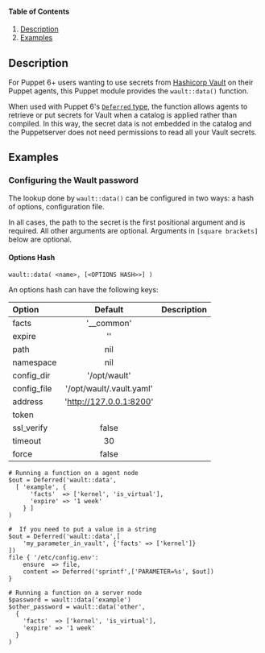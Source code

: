 #### Table of Contents

1. [Description](#description)
2. [Examples](#examples)

## Description

For Puppet 6+ users wanting to use secrets from
[Hashicorp Vault](https://www.vaultproject.io/) on their Puppet agents, this
Puppet module provides the `wault::data()` function.

When used with Puppet 6's [`Deferred`
type](https://puppet.com/docs/puppet/7/deferring_functions.html), the function
allows agents to retrieve or put secrets for Vault when a catalog is applied rather
than compiled. In this way, the secret data is not embedded in the catalog and
the Puppetserver does not need permissions to read all your Vault secrets.

## Examples

### Configuring the Wault password

The lookup done by `wault::data()` can be configured in two ways:
a hash of options, configuration file.

In all cases, the path to the secret is the first positional argument and is
required. All other arguments are optional. Arguments in `[square brackets]`
below are optional.

#### Options Hash

```
wault::data( <name>, [<OPTIONS HASH>>] )
```

An options hash can have the following keys:

Option|Default|Description
:------|:-------:|:-----------
facts |'__common'|
expire |''|
path       |nil|
namespace  |nil|
config_dir |'/opt/wault'|
config_file|'/opt/wault/.vault.yaml'|
address    |'http://127.0.0.1:8200'|
token      |<secret>|
ssl_verify |false|
timeout    |30|
force      |false|

```puppet
# Running a function on a agent node
$out = Deferred('wault::data',
  [ 'example', {
      'facts'  => ['kernel', 'is_virtual'],
      'expire' => '1 week'
    } ]
)

#  If you need to put a value in a string
$out = Deferred('wault::data',[
    'my_parameter_in_vault', {'facts' => ['kernel']}
])
file { '/etc/config.env':
    ensure  => file,
    content => Deferred('sprintf',['PARAMETER=%s', $out])
}

# Running a function on a server node
$password = wault::data('example')
$other_password = wault::data('other',
  {
    'facts'  => ['kernel', 'is_virtual'],
    'expire' => '1 week'
  }
)
```
